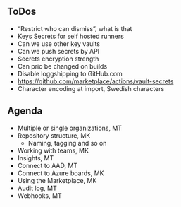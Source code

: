 ## ToDos

* “Restrict who can dismiss”, what is that
* Keys Secrets for self hosted runners
* Can we use other key vaults
* Can we push secrets by API
* Secrets encryption strength
* Can prio be changed on builds
* Disable loggshipping to GitHub.com
* https://github.com/marketplace/actions/vault-secrets
* Character encoding at import, Swedish characters

## Agenda
* Multiple or single organizations, MT
* Repository structure, MK
  * Naming, tagging and so on
* Working with teams, MK
* Insights, MT
* Connect to AAD, MT
* Connect to Azure boards, MK
* Using the Marketplace, MK 
* Audit log, MT
* Webhooks, MT
